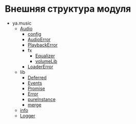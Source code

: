 # Внешняя структура модуля

* ya.music
  * [Audio](Audio.md#Audio)
    * [config](config.md#config)
    * [AudioError](AudioError.md#AudioError)
    * [PlaybackError](PlaybackError.md#PlaybackError)
    * fx
      * [Equalizer](Equalizer.md#Equalizer)
      * [volumeLib](volumeLib.md#volumeLib)
    * [LoaderError](LoaderError.md#LoaderError)
  * lib
    * [Deferred](Deferred.md#Deferred)
    * [Events](Events.md#Events)
    * [Promise](Promise.md#Promise)
    * [Error](ErrorClass.md#ErrorClass)
    * [pureInstance](global.md#pureInstance)
    * [merge](global.md#merge)
  * [info](info.md#info)
  * [Logger](Logger.md#Logger)

